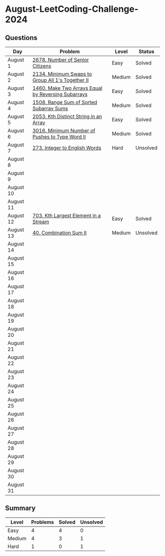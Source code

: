 # August-LeetCoding-Challenge-2024

## Questions
| Day | Problem | Level | Status |
| --- | --- | --- | --- |
| August 1 | [2678. Number of Senior Citizens](https://leetcode.com/problems/number-of-senior-citizens/) | Easy | Solved |
| August 2 | [2134. Minimum Swaps to Group All 1's Together II](https://leetcode.com/problems/minimum-swaps-to-group-all-1s-together-ii/) | Medium | Solved |
| August 3 | [1460. Make Two Arrays Equal by Reversing Subarrays](https://leetcode.com/problems/make-two-arrays-equal-by-reversing-subarrays/) | Easy | Solved |
| August 4 | [1508. Range Sum of Sorted Subarray Sums](https://leetcode.com/problems/range-sum-of-sorted-subarray-sums/) | Medium | Solved |
| August 5 | [2053. Kth Distinct String in an Array](https://leetcode.com/problems/kth-distinct-string-in-an-array/) | Easy | Solved |
| August 6 | [3016. Minimum Number of Pushes to Type Word II](https://leetcode.com/problems/minimum-number-of-pushes-to-type-word-ii/) | Medium | Solved |
| August 7 | [273. Integer to English Words](https://leetcode.com/problems/integer-to-english-words/) | Hard | Unsolved |
| August 8 | []() |  |  |
| August 9 | []() |  |  |
| August 10 | []() |  |  |
| August 11 | []() |  |  |
| August 12 | [703. Kth Largest Element in a Stream](https://leetcode.com/problems/kth-largest-element-in-a-stream/) | Easy | Solved |
| August 13 | [40. Combination Sum II](https://leetcode.com/problems/combination-sum-ii/) | Medium | Unsolved |
| August 14 | []() |  |  |
| August 15 | []() |  |  |
| August 16 | []() |  |  |
| August 17 | []() |  |  |
| August 18 | []() |  |  |
| August 19 | []() |  |  |
| August 20 | []() |  |  |
| August 21 | []() |  |  |
| August 22 | []() |  |  |
| August 23 | []() |  |  |
| August 24 | []() |  |  |
| August 25 | []() |  |  |
| August 26 | []() |  |  |
| August 27 | []() |  |  |
| August 28 | []() |  |  |
| August 29 | []() |  |  |
| August 30 | []() |  |  |
| August 31 | []() |  |  |


## Summary
| Level  | Problems | Solved | Unsolved |
| ---    | --- | --- | --- |
| Easy   | 4 | 4 | 0 |
| Medium | 4 | 3 | 1 |
| Hard   | 1 | 0 | 1 |

